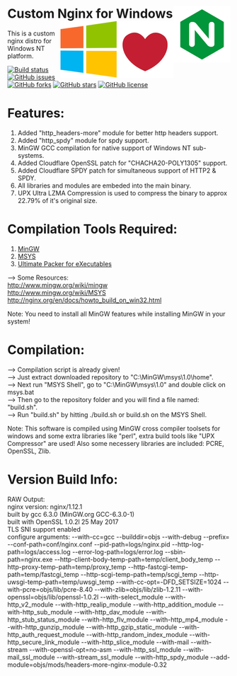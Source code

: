 # Custom Nginx for Windows<img align="right" src="https://raw.githubusercontent.com/DebdutBiswas/custom-nginx/master/docs/images/nginx.png" alt="Nginx Logo" title="Nginx"><img align="right" src="https://raw.githubusercontent.com/DebdutBiswas/custom-nginx/master/docs/images/love.png" alt="Love Logo" title="Loves"><img align="right" src="https://raw.githubusercontent.com/DebdutBiswas/custom-nginx/master/docs/images/windows.png" alt="Windows Logo" title="Windows">
This is a custom nginx distro for Windows NT platform.

[![Build status](https://img.shields.io/badge/build-passing-brightgreen.svg)](https://github.com/DebdutBiswas/custom-nginx/tree/master)
[![GitHub issues](https://img.shields.io/github/issues/DebdutBiswas/custom-nginx.svg)](https://github.com/DebdutBiswas/custom-nginx/issues)
[![GitHub forks](https://img.shields.io/github/forks/DebdutBiswas/custom-nginx.svg)](https://github.com/DebdutBiswas/custom-nginx/network)
[![GitHub stars](https://img.shields.io/github/stars/DebdutBiswas/custom-nginx.svg)](https://github.com/DebdutBiswas/custom-nginx/stargazers)
[![GitHub license](https://img.shields.io/badge/license-GNU-blue.svg)](https://raw.githubusercontent.com/DebdutBiswas/custom-nginx/master/LICENSE)

# Features:
1) Added "http_headers-more" module for better http headers support.
2) Added "http_spdy" module for spdy support.
3) MinGW GCC compilation for native support of Windows NT sub-systems.
4) Added Cloudflare OpenSSL patch for "CHACHA20-POLY1305" support.
5) Added Cloudflare SPDY patch for simultaneous support of HTTP2 & SPDY.
6) All libraries and modules are embeded into the main binary.
7) UPX Ultra LZMA Compression is used to compress the binary to approx 22.79% of it's original size.

# Compilation Tools Required:
1) <a href="https://sourceforge.net/projects/mingw/files/latest/download?source=files" target="_blank">MinGW</a>
2) <a href="https://sourceforge.net/projects/mingw/files/MSYS/Base/msys-core/msys-1.0.11/MSYS-1.0.11.exe/download?use_mirror=excellmedia" target="_blank">MSYS</a>
3) <a href="https://upx.github.io/" target="_blank">Ultimate Packer for eXecutables</a>

--> Some Resources:
<br />
http://www.mingw.org/wiki/mingw
<br />
http://www.mingw.org/wiki/MSYS
<br />
http://nginx.org/en/docs/howto_build_on_win32.html
<br />

Note: You need to install all MinGW features while installing MinGW in your system!

# Compilation:
--> Compilation script is already given!<br />
--> Just extract downloaded repository to "C:\MinGW\msys\1.0\home\".<br />
--> Next run "MSYS Shell", go to "C:\MinGW\msys\1.0\" and double click on msys.bat<br />
--> Then go to the repository folder and you will find a file named: "build.sh".<br />
--> Run "build.sh" by hitting ./build.sh or build.sh on the MSYS Shell.<br />

Note: This software is compiled using MinGW cross compiler toolsets for windows and some extra libraries like "perl", extra
build tools like "UPX Compressor" are used! Also some necessery libraries are included: PCRE, OpenSSL, Zlib.

# Version Build Info:
RAW Output:
<br />
nginx version: nginx/1.12.1<br />
built by gcc 6.3.0 (MinGW.org GCC-6.3.0-1)<br />
built with OpenSSL 1.0.2l  25 May 2017<br />
TLS SNI support enabled<br />
configure arguments: --with-cc=gcc --builddir=objs --with-debug --prefix= --conf-path=conf/nginx.conf --pid-path=logs/nginx.pid --http-log-path=logs/access.log --error-log-path=logs/error.log --sbin-path=nginx.exe --http-client-body-temp-path=temp/client_body_temp --http-proxy-temp-path=temp/proxy_temp --http-fastcgi-temp-path=temp/fastcgi_temp --http-scgi-temp-path=temp/scgi_temp --http-uwsgi-temp-path=temp/uwsgi_temp --with-cc-opt=-DFD_SETSIZE=1024 --with-pcre=objs/lib/pcre-8.40 --with-zlib=objs/lib/zlib-1.2.11 --with-openssl=objs/lib/openssl-1.0.2l --with-select_module --with-http_v2_module --with-http_realip_module --with-http_addition_module --with-http_sub_module --with-http_dav_module --with-http_stub_status_module --with-http_flv_module --with-http_mp4_module --with-http_gunzip_module --with-http_gzip_static_module --with-http_auth_request_module --with-http_random_index_module --with-http_secure_link_module --with-http_slice_module --with-mail --with-stream --with-openssl-opt=no-asm --with-http_ssl_module --with-mail_ssl_module --with-stream_ssl_module --with-http_spdy_module --add-module=objs/mods/headers-more-nginx-module-0.32
